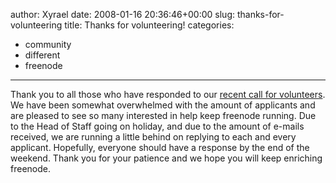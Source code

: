 author: Xyrael
date: 2008-01-16 20:36:46+00:00
slug: thanks-for-volunteering
title: Thanks for volunteering!
categories:
- community
- different
- freenode
---

Thank you to all those who have responded to our [recent call for volunteers](http://blog.freenode.net/?p=65). We have been somewhat overwhelmed with the amount of applicants and are pleased to see so many interested in help keep freenode running. Due to the Head of Staff going on holiday, and due to the amount of e-mails received, we are running a little behind on replying to each and every applicant. Hopefully, everyone should have a response by the end of the weekend.
Thank you for your patience and we hope you will keep enriching freenode.
